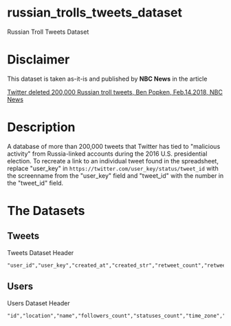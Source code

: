 # russian_trolls_tweets_dataset
Russian Troll Tweets Dataset

# Disclaimer
This dataset is taken as-it-is and published by **NBC News** in the article

[Twitter deleted 200,000 Russian troll tweets, Ben Popken, Feb.14.2018, NBC News](https://www.nbcnews.com/tech/social-media/now-available-more-200-000-deleted-russian-troll-tweets-n844731)

# Description
A database of more than 200,000 tweets that Twitter has tied to "malicious activity" from Russia-linked accounts during the 2016 U.S. presidential election.
To recreate a link to an individual tweet found in the spreadsheet, replace "user_key" in `https://twitter.com/user_key/status/tweet_id` with the screenname from the "user_key" field and "tweet_id" with the number in the "tweet_id" field.

# The Datasets

## Tweets
Tweets Dataset Header
```
"user_id","user_key","created_at","created_str","retweet_count","retweeted","favorite_count","text","tweet_id","source","hashtags","expanded_urls","posted","mentions","retweeted_status_id","in_reply_to_status_id"
```

## Users
Users Dataset Header
```
"id","location","name","followers_count","statuses_count","time_zone","verified","lang","screen_name","description","created_at","favourites_count","friends_count","listed_count"
```


